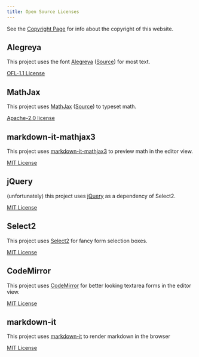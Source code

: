 ```yaml
---
title: Open Source Licenses
---
```


See the [Copyright Page](./copyright) for info about the copyright of this website.

## Alegreya

This project uses the font [Alegreya](https://huertatipografica.com/en/fonts/alegreya-ht-pro) ([Source](https://github.com/huertatipografica/Alegreya)) for most text.

[OFL-1.1 License](https://github.com/huertatipografica/Alegreya/blob/2268f9e49bd8b13e095f76dd941792fa72d2d379/OFL.txt)

## MathJax

This project uses [MathJax](https://www.mathjax.org/) ([Source](https://github.com/mathjax/MathJax)) to typeset math.

[Apache-2.0 license](https://github.com/mathjax/MathJax/blob/a01f41e0c269ee0ae1ea87048a865a35d21bf771/LICENSE)

## markdown-it-mathjax3

This project uses [markdown-it-mathjax3](https://github.com/tani/markdown-it-mathjax3) to preview math in the editor view.

[MIT License](https://github.com/tani/markdown-it-mathjax3/blob/d46f0969ec221b5a88a1d0500fdab8293690b931/LICENSE)

## jQuery

(unfortunately) this project uses [jQuery](https://jquery.com/) as a dependency of Select2.

[MIT License](https://github.com/jquery/jquery/blob/11611967adf2bd9ff4304132f917629ec1134049/LICENSE.txt)

## Select2

This project uses [Select2](https://select2.org/) for fancy form selection boxes.

[MIT License](https://github.com/select2/select2/blob/2eadef964f6fc1df66b279f3f2167756e3bbd2b6/LICENSE.md)

## CodeMirror

This project uses [CodeMirror](https://codemirror.net/) for better looking textarea forms in the editor view.

[MIT License](https://github.com/codemirror/dev/blob/f9554a9e1d1fad2ae94aff7e4f2e65b29245602d/LICENSE)

## markdown-it

This project uses [markdown-it](https://github.com/markdown-it/markdown-it) to render markdown in the browser

[MIT License](https://github.com/markdown-it/markdown-it/blob/9afffbaefd4dce87ca609deb9f9b58accc69f032/LICENSE)
